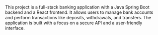 This project is a full-stack banking application with a Java Spring Boot backend and a React frontend. It allows users to manage bank accounts and perform transactions like deposits, withdrawals, and transfers. The application is built with a focus on a secure API and a user-friendly interface.
